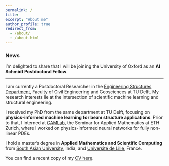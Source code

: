 ```yaml
---
permalink: /
title: 
excerpt: "About me"
author_profile: true
redirect_from: 
  - /about/
  - /about.html
---
```


### News

I’m delighted to share that I will be joining the University of Oxford as an **AI Schmidt Postdoctoral Fellow**.

---

I am currently a Postdoctoral Researcher in the [Engineering Structures Department](https://www.tudelft.nl/citg/over-faculteit/afdelingen/engineering-structures/sections-labs/railway-engineering/staff), Faculty of Civil Engineering and Geosciences at TU Delft. My research interests lie at the intersection of scientific machine learning and structural engineering.

I received my PhD from the same department at TU Delft, focusing on **physics-informed machine learning for beam structure applications**. Prior to that, I interned at [CAMLab](https://camlab.ethz.ch), the Seminar for Applied Mathematics at ETH Zurich, where I worked on physics-informed neural networks for fully non-linear PDEs.

I hold a master’s degree in **Applied Mathematics and Scientific Computing** from [South Asian University](https://sau.int), India, and [Université de Lille](https://www.univ-lille.fr), France.

You can find a recent copy of my [CV here](https://taniyakapoor.github.io/files/Taniya_CV_new.pdf).
